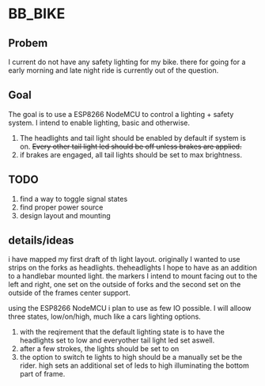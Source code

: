 # BB_BIKE

## Probem

I current do not have any safety lighting for my bike. there for going for a early morning and late night ride is currently out of the question.

## Goal

The goal is to use a ESP8266 NodeMCU to control a lighting + safety system. I intend to enable lighting, basic and otherwise.
1. The headlights and tail light should be enabled by default if system is on. ~~Every other tail light led should be off unless brakes are applied.~~ 
2. if brakes are engaged, all tail lights should be set to max brightness.

## TODO

1. find a way to toggle signal states
2. find proper power source
3. design layout and mounting

## details/ideas

i have mapped my first draft of th light layout. originally I wanted to use strips on the forks as headlights. theheadlights I hope to have as an addition to a handlebar mounted light. the markers I intend to mount facing out to the left and right, one set on the outside of forks and the second set on the outside of the frames center support.

using the ESP8266 NodeMCU i plan to use as few IO possible. I will alloow three states, low/on/high, much like a cars lighting options.
1. with the reqirement that the default lighting state is to have the headlights set to low and everyother tail light led set aswell.
2. after a few strokes, the lights should be set to on
3. the option to switch te lights to high should be a manually set be the rider. high sets an additional set of leds to high illuminating the bottom part of frame.


